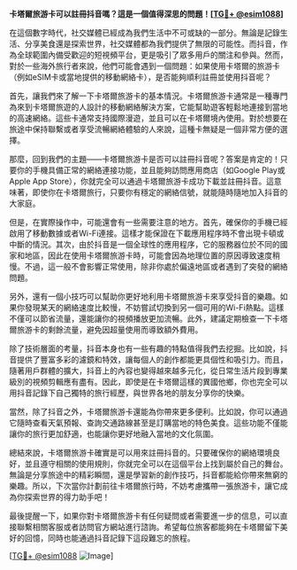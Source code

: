 **卡塔爾旅游卡可以註冊抖音嗎？這是一個值得深思的問題！[[TG💪+ @esim1088](https://t.me/s/esim1088)]**

在這個數字時代，社交媒體已經成為我們生活中不可或缺的一部分。無論是記錄生活、分享美食還是探索世界，社交媒體都為我們提供了無限的可能性。而抖音，作為全球範圍內備受歡迎的短視頻平台，更是吸引了眾多用戶的關注和參與。然而，對於一些海外旅行者來說，他們可能會遇到一個問題：如果使用卡塔爾的旅游卡（例如eSIM卡或當地提供的移動網絡卡），是否能夠順利註冊並使用抖音呢？

首先，讓我們來了解一下卡塔爾旅游卡的基本情況。卡塔爾旅游卡通常是一種專門為來到卡塔爾旅遊的人設計的移動網絡解決方案，它能幫助遊客輕鬆地連接到當地的高速網絡。這些卡通常支持國際漫遊，並且可以在卡塔爾境內使用。對於想要在旅途中保持聯繫或者享受流暢網絡體驗的人來說，這種卡無疑是一個非常方便的選擇。

那麼，回到我們的主題——卡塔爾旅游卡是否可以註冊抖音呢？答案是肯定的！只要你的手機具備正常的網絡連接功能，並且能夠訪問應用商店（如Google Play或Apple App Store），你就完全可以通過卡塔爾旅游卡成功下載並註冊抖音。這意味著，即使你在卡塔爾旅行，只要你有穩定的網絡信號，就能隨時隨地加入抖音的大家庭。

但是，在實際操作中，可能還會有一些需要注意的地方。首先，確保你的手機已經啟用了移動數據或者Wi-Fi連接。這樣才能保證在下載應用程序時不會出現卡頓或中斷的情況。其次，由於抖音是一個全球性的應用程序，它的服務器位於不同的國家和地區，因此在使用卡塔爾旅游卡時，可能會因為地理位置的原因導致速度稍慢。不過，這一般不會影響正常使用，除非你處於偏遠地區或者遇到了突發的網絡問題。

另外，還有一個小技巧可以幫助你更好地利用卡塔爾旅游卡來享受抖音的樂趣。如果你發現某天的網絡速度比較慢，不妨嘗試切換到另一個可用的Wi-Fi熱點。這樣不僅可以節省流量，還能讓你的視頻播放更加流暢。此外，建議定期檢查一下卡塔爾旅游卡的剩餘流量，避免因超量使用而導致額外費用。

除了技術層面的考量，抖音本身也有一些有趣的特點值得我們去挖掘。比如說，抖音提供了豐富多彩的濾鏡和特效，讓每個人的創作都能更具個性和吸引力。而且，隨著用戶群體的擴大，抖音上的內容也變得越來越多元化，從日常生活片段到專業級別的視頻剪輯應有盡有。因此，即使是在卡塔爾這樣的異國他鄉，你也完全可以用抖音記錄下自己獨特的旅行經歷，與世界各地的朋友分享你的快樂。

當然，除了抖音之外，卡塔爾旅游卡還能為你帶來更多便利。比如說，你可以通過它隨時查看天氣預報、查詢交通路線甚至是訂購當地的特色美食。這些功能不僅能讓你的旅行更加舒適，也能讓你更好地融入當地的文化氛圍。

總結來說，卡塔爾旅游卡確實是可以用來註冊抖音的。只要確保你的網絡環境良好，並且遵守相關的使用規則，你就完全可以在這個平台上找到屬於自己的舞台。無論是分享旅途中的精彩瞬間，還是學習新的創作技巧，抖音都能給你帶來無窮的樂趣。所以，下次當你計劃前往卡塔爾旅行時，不妨考慮攜帶一張旅游卡，讓它成為你探索世界的得力助手吧！

最後提醒一下，如果你對卡塔爾旅游卡有任何疑問或者需要進一步的信息，可以直接聯繫相關客服或者訪問官方網站進行諮詢。希望每位旅客都能夠在卡塔爾留下美好的回憶，同時也能通過抖音記錄下這段難忘的旅程。

[[TG💪+ @esim1088](https://t.me/s/esim1088) ![Image](https://i.postimg.cc/4NQfJmqS/Snipaste-2025-05-13-00-14-12.png)]